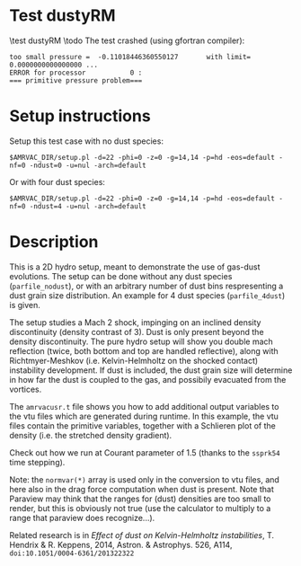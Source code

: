# Test dustyRM

\test dustyRM
\todo The test crashed (using gfortran compiler):

    too small pressure =  -0.11018446360550127       with limit=   0.0000000000000000 ...
    ERROR for processor           0 :
    === primitive pressure problem===

# Setup instructions

Setup this test case with no dust species:

    $AMRVAC_DIR/setup.pl -d=22 -phi=0 -z=0 -g=14,14 -p=hd -eos=default -nf=0 -ndust=0 -u=nul -arch=default

Or with four dust species:

    $AMRVAC_DIR/setup.pl -d=22 -phi=0 -z=0 -g=14,14 -p=hd -eos=default -nf=0 -ndust=4 -u=nul -arch=default

# Description

This is a 2D hydro setup, meant to demonstrate the use of gas-dust evolutions. The setup can be done without any dust species (`parfile_nodust`), or with an arbitrary number of dust bins respresenting a dust grain size distribution. An example for 4 dust species (`parfile_4dust`) is given.

The setup studies a Mach 2 shock, impinging on an inclined density discontinuity (density contrast of 3). Dust is only present beyond the density discontinuity. The pure hydro setup will show you double mach reflection (twice, both bottom and top are handled reflective), along with Richtmyer-Meshkov (i.e. Kelvin-Helmholtz on the shocked contact) instability development. If dust is included, the dust grain size will determine in how far the dust is coupled to the gas, and possibily evacuated from the vortices.

The `amrvacusr.t` file shows you how to add additional output variables to the vtu files which are generated during runtime. In this example, the vtu files contain the primitive variables, together with a Schlieren plot of the density (i.e. the stretched density gradient).

Check out how we run at Courant parameter of 1.5 (thanks to the `ssprk54` time stepping).

Note: the `normvar(*)` array is used only in the conversion to vtu files, and here also in the drag force computation when dust is present. Note that Paraview may think that the ranges for (dust) densities are too small to render, but this is obviously not true (use the calculator to multiply to a range that paraview does recognize...).

Related research is in *Effect of dust on Kelvin-Helmholtz instabilities*, T.
Hendrix \& R. Keppens, 2014, Astron. \& Astrophys. 526, A114,
`doi:10.1051/0004-6361/201322322`


